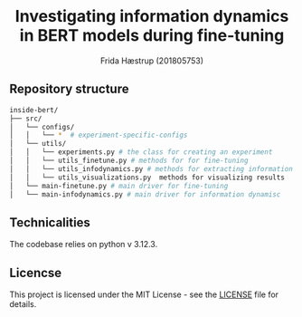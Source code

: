 <br />

  <h1 align="center">Investigating information dynamics in BERT models
during fine-tuning </h1> 

  <p align="center">
    Frida Hæstrup (201805753)
    <br>
</p>


## Repository structure

```bash
inside-bert/  
├── src/ 
│   └── configs/
│   │   └── *  # experiment-specific-configs
│   └── utils/
│   │   └── experiments.py # the class for creating an experiment
│   │   └── utils_finetune.py # methods for for fine-tuning
│   │   └── utils_infodynamics.py # methods for extracting information signals
│   │   └── utils_visualizations.py  methods for visualizing results
│   └── main-finetune.py # main driver for fine-tuning
│   └── main-infodynamics.py # main driver for information dynamisc
```


## Technicalities
The codebase relies on python v 3.12.3.


## Licencse
This project is licensed under the MIT License - see the [LICENSE](LICENSE) file for details.

